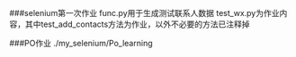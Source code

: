 ###selenium第一次作业
func.py用于生成测试联系人数据
test_wx.py为作业内容，其中test_add_contacts方法为作业，以外不必要的方法已注释掉

###PO作业
./my_selenium/Po_learning